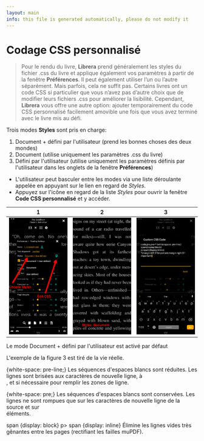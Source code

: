 ```yaml
---
layout: main
info: this file is generated automatically, please do not modify it
---
```


# Codage CSS personnalisé

> Pour le rendu du livre, **Librera** prend généralement les styles du fichier .css du livre et applique également vos paramètres à partir de la fenêtre **Préférences**. Il peut également utiliser l’un ou l’autre séparément. Mais parfois, cela ne suffit pas. Certains livres ont un code CSS si particulier que vous n’avez pas d’autre choix que de modifier leurs fichiers .css pour améliorer la lisibilité. Cependant, **Librera** vous offre une autre option: ajouter temporairement du code CSS personnalisé facilement amovible une fois que vous avez terminé avec le livre mis au défi.

Trois modes **Styles** sont pris en charge:

1. Document + défini par l'utilisateur (prend les bonnes choses des deux mondes)
2. Document (utilise uniquement les paramètres .css du livre)
3. Défini par l'utilisateur (utilise uniquement les paramètres définis par l'utilisateur dans les onglets de la fenêtre **Préférences**)

* L'utilisateur peut basculer entre les modes via une liste déroulante appelée en appuyant sur le lien en regard de _Styles_.
* Appuyez sur l'icône en regard de la liste _Styles_ pour ouvrir la fenêtre **Code CSS personnalisé** et y accéder.

|1|2|3|
|-|-|-|
|![](1.png)|![](2.png)|![](3.png)|

Le mode Document + défini par l'utilisateur est activé par défaut

L'exemple de la figure 3 est tiré de la vie réelle.

{white-space: pre-line;}
Les séquences d'espaces blancs sont réduites. Les lignes sont brisées aux caractères de nouvelle ligne, à <br> , et si nécessaire pour remplir les zones de ligne.

{white-space: pre;}
Les séquences d'espaces blancs sont conservées. Les lignes ne sont rompues que sur les caractères de nouvelle ligne de la source et sur <br> éléments.

span {display: block}
p&gt; span {display: inline}
Élimine les lignes vides très gênantes entre les pages (rectifiant les failles muPDF).
